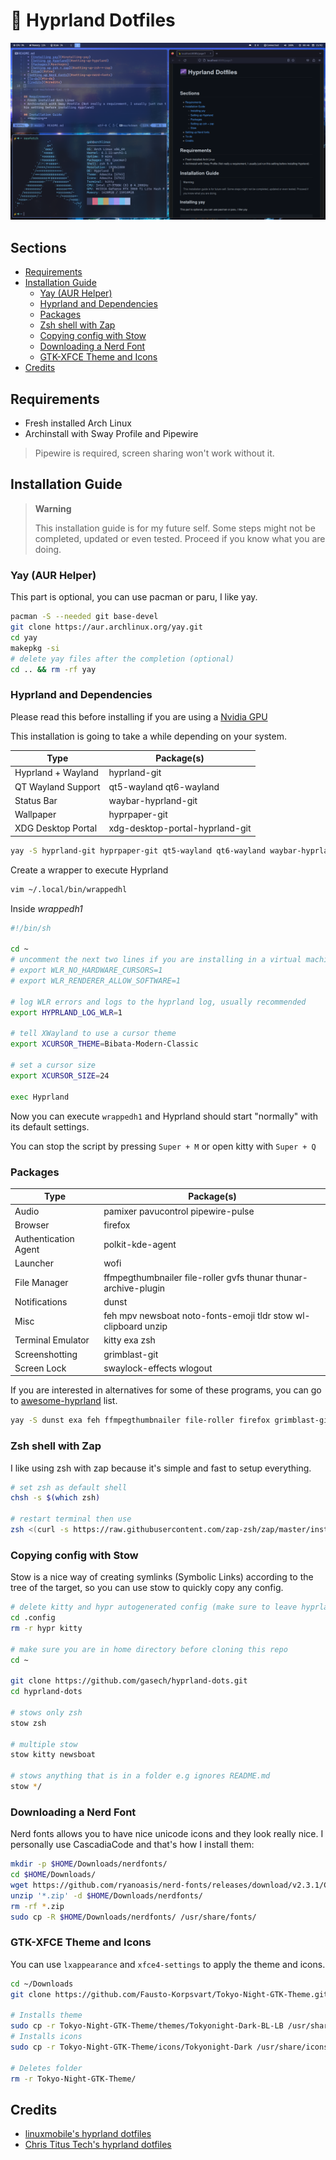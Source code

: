 # 🌌 Hyprland Dotfiles

![Screenshot](https://raw.githubusercontent.com/gasech/hyprland-dots/main/screenshot.png)

## Sections
<!-- vim-markdown-toc Marked -->

* [Requirements](#requirements)
* [Installation Guide](#installation-guide)
  * [Yay (AUR Helper)](#yay-(aur-helper))
  * [Hyprland and Dependencies](#hyprland-and-dependencies)
  * [Packages](#packages)
  * [Zsh shell with Zap](#zsh-shell-with-zap)
  * [Copying config with Stow](#copying-config-with-stow)
  * [Downloading a Nerd Font](#downloading-a-nerd-font)
  * [GTK-XFCE Theme and Icons](#gtk-xfce-theme-and-icons)
* [Credits](#credits)

<!-- vim-markdown-toc -->

## Requirements
* Fresh installed Arch Linux 
* Archinstall with Sway Profile and Pipewire

> Pipewire is required, screen sharing won't work without it.

## Installation Guide 
> **Warning** 
>
> This installation guide is for my future self. Some steps might not be completed, updated or even tested. Proceed if you know what you are doing.

### Yay (AUR Helper)
This part is optional, you can use pacman or paru, I like yay.

```bash
pacman -S --needed git base-devel
git clone https://aur.archlinux.org/yay.git
cd yay
makepkg -si
# delete yay files after the completion (optional) 
cd .. && rm -rf yay
```

### Hyprland and Dependencies
Please read this before installing if you are using a [Nvidia GPU](https://wiki.hyprland.org/Nvidia/) 

This installation is going to take a while depending on your system.

| Type | Package(s) |
|-|--|
| Hyprland + Wayland  | hyprland-git   |
| QT Wayland Support | qt5-wayland qt6-wayland |
| Status Bar  |  waybar-hyprland-git |
| Wallpaper |  hyprpaper-git |
| XDG Desktop Portal  | xdg-desktop-portal-hyprland-git  |

```bash
yay -S hyprland-git hyprpaper-git qt5-wayland qt6-wayland waybar-hyprland-git xdg-desktop-portal-hyprland-git
```

Create a wrapper to execute Hyprland 

```bash 
vim ~/.local/bin/wrappedhl
```

Inside *wrappedh1*
```bash
#!/bin/sh

cd ~
# uncomment the next two lines if you are installing in a virtual machine.
# export WLR_NO_HARDWARE_CURSORS=1
# export WLR_RENDERER_ALLOW_SOFTWARE=1

# log WLR errors and logs to the hyprland log, usually recommended
export HYPRLAND_LOG_WLR=1

# tell XWayland to use a cursor theme
export XCURSOR_THEME=Bibata-Modern-Classic

# set a cursor size
export XCURSOR_SIZE=24

exec Hyprland
```

Now you can execute `wrappedh1` and Hyprland should start "normally" with its default settings. 

You can stop the script by pressing `Super + M` or open kitty with `Super + Q`

### Packages 

| Type | Package(s)    |
|--------------- | --------------- |
| Audio  | pamixer pavucontrol pipewire-pulse |
| Browser | firefox | 
| Authentication Agent | polkit-kde-agent  |
| Launcher | wofi |
| File Manager | ffmpegthumbnailer file-roller gvfs thunar thunar-archive-plugin |
| Notifications | dunst  |
| Misc | feh mpv newsboat noto-fonts-emoji tldr stow wl-clipboard unzip |
| Terminal Emulator | kitty exa zsh |
| Screenshotting | grimblast-git |
| Screen Lock | swaylock-effects wlogout |

If you are interested in alternatives for some of these programs, you can go to [awesome-hyprland](https://github.com/hyprland-community/awesome-hyprland) list. 

```bash
yay -S dunst exa feh ffmpegthumbnailer file-roller firefox grimblast-git gvfs kitty mpv noto-fonts-emoji newsboat pamixer pavucontrol pipewire-pulse polkit-kde-agent stow swaylock-effects thunar thunar-archive-plugin wlogout tldr unzip wl-clipboard wofi zsh 
```

### Zsh shell with Zap
I like using zsh with zap because it's simple and fast to setup everything.

```bash
# set zsh as default shell
chsh -s $(which zsh)

# restart terminal then use 
zsh <(curl -s https://raw.githubusercontent.com/zap-zsh/zap/master/install.zsh)
```

### Copying config with Stow
Stow is a nice way of creating symlinks (Symbolic Links) according to the tree of the target, so you can use stow to quickly copy any config.

```bash
# delete kitty and hypr autogenerated config (make sure to leave hyprland before doing this)
cd .config
rm -r hypr kitty

# make sure you are in home directory before cloning this repo
cd ~ 

git clone https://github.com/gasech/hyprland-dots.git
cd hyprland-dots 

# stows only zsh
stow zsh 

# multiple stow 
stow kitty newsboat 

# stows anything that is in a folder e.g ignores README.md
stow */ 
```

### Downloading a Nerd Font
Nerd fonts allows you to have nice unicode icons and they look really nice. I personally use CascadiaCode and that's how I install them:

```bash
mkdir -p $HOME/Downloads/nerdfonts/
cd $HOME/Downloads/
wget https://github.com/ryanoasis/nerd-fonts/releases/download/v2.3.1/CascadiaCode.zip
unzip '*.zip' -d $HOME/Downloads/nerdfonts/
rm -rf *.zip
sudo cp -R $HOME/Downloads/nerdfonts/ /usr/share/fonts/
```

### GTK-XFCE Theme and Icons
You can use `lxappearance` and `xfce4-settings` to apply the theme and icons.

```bash
cd ~/Downloads
git clone https://github.com/Fausto-Korpsvart/Tokyo-Night-GTK-Theme.git

# Installs theme
sudo cp -r Tokyo-Night-GTK-Theme/themes/Tokyonight-Dark-BL-LB /usr/share/themes/
# Installs icons
sudo cp -r Tokyo-Night-GTK-Theme/icons/Tokyonight-Dark /usr/share/icons/

# Deletes folder
rm -r Tokyo-Night-GTK-Theme/
```

## Credits 
* [linuxmobile's hyprland dotfiles](https://github.com/linuxmobile/hyprland-dots)
* [Chris Titus Tech's hyprland dotfiles](https://github.com/ChrisTitusTech/hyprland-titus/)
